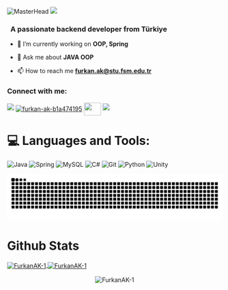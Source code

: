 ![MasterHead](https://i.hizliresim.com/jzzcuop.jpg)
![](https://komarev.com/ghpvc/?username=FurkanAK-1&color=blue)


<h3 align="left">&nbsp; A passionate backend developer from Türkiye</h3>

- 🔭 I’m currently working on **OOP, Spring**

- 💬 Ask me about **JAVA OOP**

- 📫 How to reach me **furkan.ak@stu.fsm.edu.tr**


<h3 align="left">Connect with me:</h3>
<p align="left">
  <a href="https://github.com/404"><img src="https://user-images.githubusercontent.com/73097560/115834477-dbab4500-a447-11eb-908a-139a6edaec5c.gif"></a>
<a href="https://linkedin.com/in/furkan-ak-b1a474195" target="blank"><img align="center" src="https://raw.githubusercontent.com/rahuldkjain/github-profile-readme-generator/master/src/images/icons/Social/linked-in-alt.svg" alt="furkan-ak-b1a474195" height="30" width="40" /></a>
<a href="https://discord.gg/FurkanAK-1" target="blank"><img align="center" src="https://raw.githubusercontent.com/rahuldkjain/github-profile-readme-generator/master/src/images/icons/Social/discord.svg" height="30" width="40" /></a>
<a href="https://github.com/404"><img src="https://user-images.githubusercontent.com/73097560/115834477-dbab4500-a447-11eb-908a-139a6edaec5c.gif"></a>
</p>


# 💻 Languages and Tools:
![Java](https://img.shields.io/badge/java-%23ED8B00.svg?style=for-the-badge&logo=openjdk&logoColor=white)
![Spring](https://img.shields.io/badge/spring-%236DB33F.svg?style=for-the-badge&logo=spring&logoColor=white)
![MySQL](https://img.shields.io/badge/mysql-4479A1.svg?style=for-the-badge&logo=mysql&logoColor=white)
![C#](https://img.shields.io/badge/c%23-%23239120.svg?style=for-the-badge&logo=csharp&logoColor=white)
![Git](https://img.shields.io/badge/git-%23F05033.svg?style=for-the-badge&logo=git&logoColor=white)
![Python](https://img.shields.io/badge/python-3670A0?style=for-the-badge&logo=python&logoColor=ffdd54)
![Unity](https://img.shields.io/badge/unity-%23000000.svg?style=for-the-badge&logo=unity&logoColor=white)

  

<picture>
  <source media="(prefers-color-scheme: dark)" srcset="https://raw.githubusercontent.com/FurkanAK-1/FurkanAK-1/output/github-contribution-grid-snake-dark.svg">
  <source media="(prefers-color-scheme: light)" srcset="https://raw.githubusercontent.com/FurkanAK-1/FurkanAK-1/output/github-contribution-grid-snake.svg">
  <img alt="github contribution grid snake animation" src="https://raw.githubusercontent.com/FurkanAK-1/FurkanAK-1/output/github-contribution-grid-snake.svg">
</picture>


# Github Stats
 
<a href="#">
        <img height=170 align="center" src="https://github-readme-stats.vercel.app/api?username=FurkanAK-1&theme=material-palenight&hide_border=false&include_all_commits=false&count_private=false" alt="FurkanAK-1 " />
 
  </a>

   <a href="#">
     <img height=170 align="center" src="https://github-readme-stats.vercel.app/api/top-langs/?username=FurkanAK-1&theme=material-palenight&hide_border=false&include_all_commits=false&count_private=false&layout=compact" alt="FurkanAK-1" />

  </a>

<p align="center">
  <a>
    <img height=170 align="center" src="https://github-readme-streak-stats.herokuapp.com/?user=FurkanAK-1&theme=material-palenight&hide_border=false" alt="FurkanAK-1" width="55%" />
  </a>
  </p>

